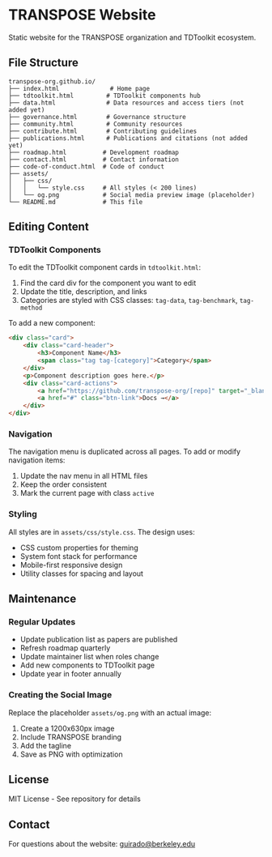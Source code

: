 # TRANSPOSE Website

Static website for the TRANSPOSE organization and TDToolkit ecosystem.


## File Structure

```
transpose-org.github.io/
├── index.html              # Home page
├── tdtoolkit.html         # TDToolkit components hub
├── data.html              # Data resources and access tiers (not added yet)
├── governance.html        # Governance structure
├── community.html         # Community resources
├── contribute.html        # Contributing guidelines
├── publications.html      # Publications and citations (not added yet)
├── roadmap.html          # Development roadmap
├── contact.html          # Contact information
├── code-of-conduct.html  # Code of conduct
├── assets/
│   ├── css/
│   │   └── style.css     # All styles (< 200 lines)
│   └── og.png            # Social media preview image (placeholder)
└── README.md             # This file
```

## Editing Content

### TDToolkit Components

To edit the TDToolkit component cards in `tdtoolkit.html`:

1. Find the card div for the component you want to edit
2. Update the title, description, and links
3. Categories are styled with CSS classes: `tag-data`, `tag-benchmark`, `tag-method`

To add a new component:

```html
<div class="card">
    <div class="card-header">
        <h3>Component Name</h3>
        <span class="tag tag-[category]">Category</span>
    </div>
    <p>Component description goes here.</p>
    <div class="card-actions">
        <a href="https://github.com/transpose-org/[repo]" target="_blank" rel="noopener" class="btn-link">Repository →</a>
        <a href="#" class="btn-link">Docs →</a>
    </div>
</div>
```

### Navigation

The navigation menu is duplicated across all pages. To add or modify navigation items:

1. Update the nav menu in all HTML files
2. Keep the order consistent
3. Mark the current page with class `active`

### Styling

All styles are in `assets/css/style.css`. The design uses:
- CSS custom properties for theming
- System font stack for performance
- Mobile-first responsive design
- Utility classes for spacing and layout

## Maintenance

### Regular Updates

- Update publication list as papers are published
- Refresh roadmap quarterly
- Update maintainer list when roles change
- Add new components to TDToolkit page
- Update year in footer annually

### Creating the Social Image

Replace the placeholder `assets/og.png` with an actual image:
1. Create a 1200x630px image
2. Include TRANSPOSE branding
3. Add the tagline
4. Save as PNG with optimization


## License

MIT License - See repository for details

## Contact

For questions about the website: guirado@berkeley.edu
